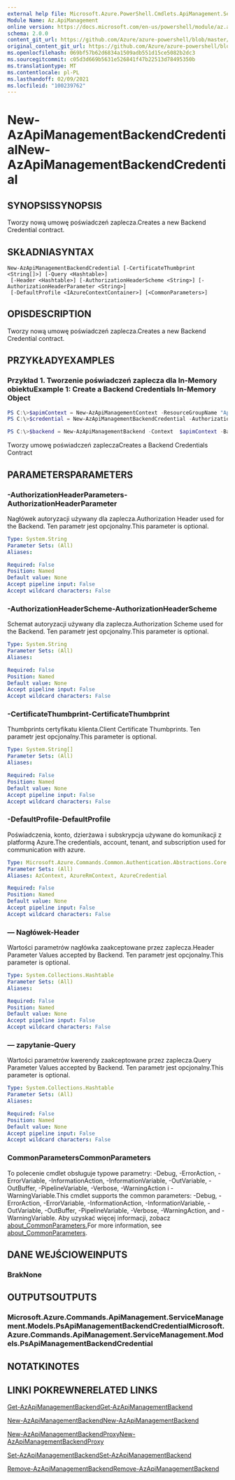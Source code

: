 ```yaml
---
external help file: Microsoft.Azure.PowerShell.Cmdlets.ApiManagement.ServiceManagement.dll-Help.xml
Module Name: Az.ApiManagement
online version: https://docs.microsoft.com/en-us/powershell/module/az.apimanagement/new-azapimanagementbackendcredential
schema: 2.0.0
content_git_url: https://github.com/Azure/azure-powershell/blob/master/src/ApiManagement/ApiManagement/help/New-AzApiManagementBackendCredential.md
original_content_git_url: https://github.com/Azure/azure-powershell/blob/master/src/ApiManagement/ApiManagement/help/New-AzApiManagementBackendCredential.md
ms.openlocfilehash: 069bf57b62d6834a1509adb551d15ce5082b2dc3
ms.sourcegitcommit: c05d3d669b5631e526841f47b22513d78495350b
ms.translationtype: MT
ms.contentlocale: pl-PL
ms.lasthandoff: 02/09/2021
ms.locfileid: "100239762"
---
```

# <span data-ttu-id="46065-101">New-AzApiManagementBackendCredential</span><span class="sxs-lookup"><span data-stu-id="46065-101">New-AzApiManagementBackendCredential</span></span>

## <span data-ttu-id="46065-102">SYNOPSIS</span><span class="sxs-lookup"><span data-stu-id="46065-102">SYNOPSIS</span></span>
<span data-ttu-id="46065-103">Tworzy nową umowę poświadczeń zaplecza.</span><span class="sxs-lookup"><span data-stu-id="46065-103">Creates a new Backend Credential contract.</span></span>

## <span data-ttu-id="46065-104">SKŁADNIA</span><span class="sxs-lookup"><span data-stu-id="46065-104">SYNTAX</span></span>

```
New-AzApiManagementBackendCredential [-CertificateThumbprint <String[]>] [-Query <Hashtable>]
 [-Header <Hashtable>] [-AuthorizationHeaderScheme <String>] [-AuthorizationHeaderParameter <String>]
 [-DefaultProfile <IAzureContextContainer>] [<CommonParameters>]
```

## <span data-ttu-id="46065-105">OPIS</span><span class="sxs-lookup"><span data-stu-id="46065-105">DESCRIPTION</span></span>
<span data-ttu-id="46065-106">Tworzy nową umowę poświadczeń zaplecza.</span><span class="sxs-lookup"><span data-stu-id="46065-106">Creates a new Backend Credential contract.</span></span>

## <span data-ttu-id="46065-107">PRZYKŁADY</span><span class="sxs-lookup"><span data-stu-id="46065-107">EXAMPLES</span></span>

### <span data-ttu-id="46065-108">Przykład 1. Tworzenie poświadczeń zaplecza dla In-Memory obiektu</span><span class="sxs-lookup"><span data-stu-id="46065-108">Example 1: Create a Backend Credentials In-Memory Object</span></span>
```powershell
PS C:\>$apimContext = New-AzApiManagementContext -ResourceGroupName "Api-Default-WestUS" -ServiceName "contoso"
PS C:\>$credential = New-AzApiManagementBackendCredential -AuthorizationHeaderScheme basic -AuthorizationHeaderParameter opensesame -Query @{"sv" = @('xx', 'bb'); "sr" = @('cc')} -Header @{"x-my-1" = @('val1', 'val2')}

PS C:\>$backend = New-AzApiManagementBackend -Context  $apimContext -BackendId 123 -Url 'https://contoso.com/awesomeapi' -Protocol http -Title "first backend" -SkipCertificateChainValidation $true -Credential $credential -Description "my backend"
```

<span data-ttu-id="46065-109">Tworzy umowę poświadczeń zaplecza</span><span class="sxs-lookup"><span data-stu-id="46065-109">Creates a Backend Credentials Contract</span></span>

## <span data-ttu-id="46065-110">PARAMETERS</span><span class="sxs-lookup"><span data-stu-id="46065-110">PARAMETERS</span></span>

### <span data-ttu-id="46065-111">-AuthorizationHeaderParameters</span><span class="sxs-lookup"><span data-stu-id="46065-111">-AuthorizationHeaderParameter</span></span>
<span data-ttu-id="46065-112">Nagłówek autoryzacji używany dla zaplecza.</span><span class="sxs-lookup"><span data-stu-id="46065-112">Authorization Header used for the Backend.</span></span>
<span data-ttu-id="46065-113">Ten parametr jest opcjonalny.</span><span class="sxs-lookup"><span data-stu-id="46065-113">This parameter is optional.</span></span>

```yaml
Type: System.String
Parameter Sets: (All)
Aliases:

Required: False
Position: Named
Default value: None
Accept pipeline input: False
Accept wildcard characters: False
```

### <span data-ttu-id="46065-114">-AuthorizationHeaderScheme</span><span class="sxs-lookup"><span data-stu-id="46065-114">-AuthorizationHeaderScheme</span></span>
<span data-ttu-id="46065-115">Schemat autoryzacji używany dla zaplecza.</span><span class="sxs-lookup"><span data-stu-id="46065-115">Authorization Scheme used for the Backend.</span></span>
<span data-ttu-id="46065-116">Ten parametr jest opcjonalny.</span><span class="sxs-lookup"><span data-stu-id="46065-116">This parameter is optional.</span></span>

```yaml
Type: System.String
Parameter Sets: (All)
Aliases:

Required: False
Position: Named
Default value: None
Accept pipeline input: False
Accept wildcard characters: False
```

### <span data-ttu-id="46065-117">-CertificateThumbprint</span><span class="sxs-lookup"><span data-stu-id="46065-117">-CertificateThumbprint</span></span>
<span data-ttu-id="46065-118">Thumbprints certyfikatu klienta.</span><span class="sxs-lookup"><span data-stu-id="46065-118">Client Certificate Thumbprints.</span></span>
<span data-ttu-id="46065-119">Ten parametr jest opcjonalny.</span><span class="sxs-lookup"><span data-stu-id="46065-119">This parameter is optional.</span></span>

```yaml
Type: System.String[]
Parameter Sets: (All)
Aliases:

Required: False
Position: Named
Default value: None
Accept pipeline input: False
Accept wildcard characters: False
```

### <span data-ttu-id="46065-120">-DefaultProfile</span><span class="sxs-lookup"><span data-stu-id="46065-120">-DefaultProfile</span></span>
<span data-ttu-id="46065-121">Poświadczenia, konto, dzierżawa i subskrypcja używane do komunikacji z platformą Azure.</span><span class="sxs-lookup"><span data-stu-id="46065-121">The credentials, account, tenant, and subscription used for communication with azure.</span></span>

```yaml
Type: Microsoft.Azure.Commands.Common.Authentication.Abstractions.Core.IAzureContextContainer
Parameter Sets: (All)
Aliases: AzContext, AzureRmContext, AzureCredential

Required: False
Position: Named
Default value: None
Accept pipeline input: False
Accept wildcard characters: False
```

### <span data-ttu-id="46065-122">— Nagłówek</span><span class="sxs-lookup"><span data-stu-id="46065-122">-Header</span></span>
<span data-ttu-id="46065-123">Wartości parametrów nagłówka zaakceptowane przez zaplecza.</span><span class="sxs-lookup"><span data-stu-id="46065-123">Header Parameter Values accepted by Backend.</span></span>
<span data-ttu-id="46065-124">Ten parametr jest opcjonalny.</span><span class="sxs-lookup"><span data-stu-id="46065-124">This parameter is optional.</span></span>

```yaml
Type: System.Collections.Hashtable
Parameter Sets: (All)
Aliases:

Required: False
Position: Named
Default value: None
Accept pipeline input: False
Accept wildcard characters: False
```

### <span data-ttu-id="46065-125">— zapytanie</span><span class="sxs-lookup"><span data-stu-id="46065-125">-Query</span></span>
<span data-ttu-id="46065-126">Wartości parametrów kwerendy zaakceptowane przez zaplecza.</span><span class="sxs-lookup"><span data-stu-id="46065-126">Query Parameter Values accepted by Backend.</span></span>
<span data-ttu-id="46065-127">Ten parametr jest opcjonalny.</span><span class="sxs-lookup"><span data-stu-id="46065-127">This parameter is optional.</span></span>

```yaml
Type: System.Collections.Hashtable
Parameter Sets: (All)
Aliases:

Required: False
Position: Named
Default value: None
Accept pipeline input: False
Accept wildcard characters: False
```

### <span data-ttu-id="46065-128">CommonParameters</span><span class="sxs-lookup"><span data-stu-id="46065-128">CommonParameters</span></span>
<span data-ttu-id="46065-129">To polecenie cmdlet obsługuje typowe parametry: -Debug, -ErrorAction, -ErrorVariable, -InformationAction, -InformationVariable, -OutVariable, -OutBuffer, -PipelineVariable, -Verbose, -WarningAction i -WarningVariable.</span><span class="sxs-lookup"><span data-stu-id="46065-129">This cmdlet supports the common parameters: -Debug, -ErrorAction, -ErrorVariable, -InformationAction, -InformationVariable, -OutVariable, -OutBuffer, -PipelineVariable, -Verbose, -WarningAction, and -WarningVariable.</span></span> <span data-ttu-id="46065-130">Aby uzyskać więcej informacji, zobacz [about_CommonParameters.](http://go.microsoft.com/fwlink/?LinkID=113216)</span><span class="sxs-lookup"><span data-stu-id="46065-130">For more information, see [about_CommonParameters](http://go.microsoft.com/fwlink/?LinkID=113216).</span></span>

## <span data-ttu-id="46065-131">DANE WEJŚCIOWE</span><span class="sxs-lookup"><span data-stu-id="46065-131">INPUTS</span></span>

### <span data-ttu-id="46065-132">Brak</span><span class="sxs-lookup"><span data-stu-id="46065-132">None</span></span>

## <span data-ttu-id="46065-133">OUTPUTS</span><span class="sxs-lookup"><span data-stu-id="46065-133">OUTPUTS</span></span>

### <span data-ttu-id="46065-134">Microsoft.Azure.Commands.ApiManagement.ServiceManagement.Models.PsApiManagementBackendCredential</span><span class="sxs-lookup"><span data-stu-id="46065-134">Microsoft.Azure.Commands.ApiManagement.ServiceManagement.Models.PsApiManagementBackendCredential</span></span>

## <span data-ttu-id="46065-135">NOTATKI</span><span class="sxs-lookup"><span data-stu-id="46065-135">NOTES</span></span>

## <span data-ttu-id="46065-136">LINKI POKREWNE</span><span class="sxs-lookup"><span data-stu-id="46065-136">RELATED LINKS</span></span>

[<span data-ttu-id="46065-137">Get-AzApiManagementBackend</span><span class="sxs-lookup"><span data-stu-id="46065-137">Get-AzApiManagementBackend</span></span>](./Get-AzApiManagementBackend.md)

[<span data-ttu-id="46065-138">New-AzApiManagementBackend</span><span class="sxs-lookup"><span data-stu-id="46065-138">New-AzApiManagementBackend</span></span>](./New-AzApiManagementBackend.md)

[<span data-ttu-id="46065-139">New-AzApiManagementBackendProxy</span><span class="sxs-lookup"><span data-stu-id="46065-139">New-AzApiManagementBackendProxy</span></span>](./New-AzApiManagementBackendProxy.md)

[<span data-ttu-id="46065-140">Set-AzApiManagementBackend</span><span class="sxs-lookup"><span data-stu-id="46065-140">Set-AzApiManagementBackend</span></span>](./Set-AzApiManagementBackend.md)

[<span data-ttu-id="46065-141">Remove-AzApiManagementBackend</span><span class="sxs-lookup"><span data-stu-id="46065-141">Remove-AzApiManagementBackend</span></span>](./Remove-AzApiManagementBackend.md)
